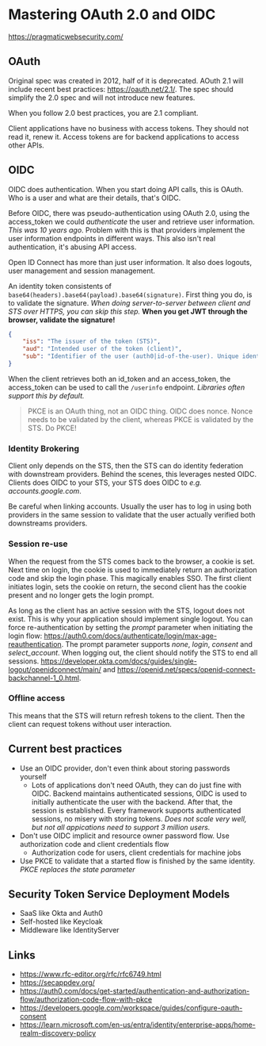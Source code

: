 # Mastering OAuth 2.0 and OIDC

<https://pragmaticwebsecurity.com/>

## OAuth

Original spec was created in 2012, half of it is deprecated. AOuth 2.1 will include
recent best practices: <https://oauth.net/2.1/>. The spec should simplify the 2.0 spec
and will not introduce new features.

When you follow 2.0 best practices, you are 2.1 compliant.

Client applications have no business with access tokens. They should not read it, renew it.
Access tokens are for backend applications to access other APIs.

## OIDC

OIDC does authentication. When you start doing API calls, this is OAuth. Who is a user
and what are their details, that's OIDC.

Before OIDC, there was pseudo-authentication using OAuth 2.0, using the access_token we could
_authenticate_ the user and retrieve user information. _This was 10 years ago_. Problem with this is
that providers implement the user information endpoints in different ways. This also isn't real
authentication, it's abusing API access.

Open ID Connect has more than just user information. It also does logouts, user management and
session management.

An identity token consistents of `base64(headers).base64(payload).base64(signature)`. First thing you
do, is to validate the signature. _When doing server-to-server between client and STS over HTTPS,
you can skip this step._ **When you get JWT through the browser, validate the signature!**

```json
{
    "iss": "The issuer of the token (STS)",
    "aud": "Intended user of the token (client)",
    "sub": "Identifier of the user (auth0|id-of-the-user). Unique identifier within STS"
}
```

When the client retrieves both an id_token and an access_token, the access_token can be used to
call the `/userinfo` endpoint. _Libraries often support this by default._

> PKCE is an OAuth thing, not an OIDC thing. OIDC does nonce. Nonce needs to be validated by the client,
> whereas PKCE is validated by the STS. Do PKCE!

### Identity Brokering

Client only depends on the STS, then the STS can do identity federation with downstream providers. Behind
the scenes, this leverages nested OIDC. Clients does OIDC to your STS, your STS does OIDC to _e.g. accounts.google.com_.

Be careful when linking accounts. Usually the user has to log in using both providers in the same session to validate
that the user actually verified both downstreams providers.

### Session re-use

When the request from the STS comes back to the browser, a cookie is set. Next time on login, the cookie
is used to immediately return an authorization code and skip the login phase. This magically enables SSO.
The first client initiates login, sets the cookie on return, the second client has the cookie present and
no longer gets the login prompt.

As long as the client has an active session with the STS, logout does not exist. This is why your application
should implement single logout. You can force re-authentication by setting the _prompt_ parameter when initiating
the login flow: <https://auth0.com/docs/authenticate/login/max-age-reauthentication>. The prompt parameter
supports _none_, _login_, _consent_ and _select_account_. When logging out, the client should notify the STS
to end all sessions. <https://developer.okta.com/docs/guides/single-logout/openidconnect/main/> and
<https://openid.net/specs/openid-connect-backchannel-1_0.html>.

### Offline access

This means that the STS will return refresh tokens to the client. Then the client can request tokens without
user interaction.

## Current best practices

- Use an OIDC provider, don't even think about storing passwords yourself
  - Lots of applications don't need OAuth, they can do just fine with OIDC. Backend maintains authenticated sessions, OIDC is used to initially authenticate the user with the backend. After that, the session is established. Every framework supports authenticated sessions, no misery with storing tokens. _Does not scale very well, but not all appications need to support 3 million users._
- Don't use OIDC implicit and resource owner password flow. Use authorization code and client credentials flow
  - Authorization code for users, client credentials for machine jobs
- Use PKCE to validate that a started flow is finished by the same identity. _PKCE replaces the state parameter_

## Security Token Service Deployment Models

- SaaS like Okta and Auth0
- Self-hosted like Keycloak
- Middleware like IdentityServer

## Links

- <https://www.rfc-editor.org/rfc/rfc6749.html>
- <https://secappdev.org/>
- <https://auth0.com/docs/get-started/authentication-and-authorization-flow/authorization-code-flow-with-pkce>
- <https://developers.google.com/workspace/guides/configure-oauth-consent>
- <https://learn.microsoft.com/en-us/entra/identity/enterprise-apps/home-realm-discovery-policy>
